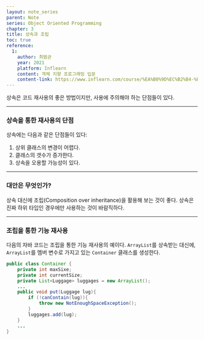 ```yaml
---
layout: note_series
parent: Note
series: Object Oriented Programming
chapter: 3
title: 상속과 조립
toc: true
reference:
  1: 
    author: 최범균
    year: 2021
    platform: Inflearn
    content: 객체 지향 프로그래밍 입문
    content-link: https://www.inflearn.com/course/%EA%B0%9D%EC%B2%B4-%EC%A7%80%ED%96%A5-%ED%94%84%EB%A1%9C%EA%B7%B8%EB%9E%98%EB%B0%8D-%EC%9E%85%EB%AC%B8#
---
```


상속은 코드 재사용의 좋은 방법이지만, 사용에 주의해야 하는 단점들이 있다.

---

### 상속을 통한 재사용의 단점

상속에는 다음과 같은 단점들이 있다:

1. 상위 클래스의 변경이 어렵다.
2. 클래스의 갯수가 증가한다.
3. 상속을 오용할 가능성이 있다.

---

### 대안은 무엇인가?

상속 대신에 조립(Composition over inheritance)을 활용해 보는 것이 좋다. 상속은 진짜 하위 타입인 경우에만 사용하는 것이 바람직하다.

---

### 조립을 통한 기능 재사용

다음의 자바 코드는 조립을 통한 기능 재사용의 예이다. `ArrayList`를 상속받는 대신에, `ArrayList`를 멤버 변수로 가지고 있는 `Container` 클래스를 생성한다.

```java
public class Container {
    private int maxSixe;
    private int currentSize;
    private List<Luggage> luggages = new ArrayList();
    ...
    public void put(Luggage lug){
        if (!canContain(lug)){
            throw new NotEnoughSpaceException();
        }
        luggages.add(lug);
    }
    ...
}
```